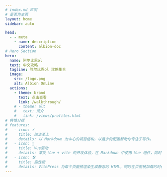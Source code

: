 ```yaml
---
# index.md 声明
# 是否为主页
layout: home
sidebar: auto

head:
  - - meta
    - name: description
      content: albion-doc
# Hero Section
hero:
  name: 阿尔比恩ol
  text: 中文攻略
  tagline: 阿尔比恩ol 攻略集合
  image:
    src: /logo.png
    alt: Albion OnLine
  actions:
    - theme: brand
      text: 点击查看
      link: /walkthrough/
    # - theme: alt
    #   text: 简介
    #   link: /views/profiles.html
# 特性分栏
# features:
#   - icon: ⚡️
#     title: 简洁至上
#     details: 以 Markdown 为中心的项目结构，以最少的配置帮助你专注于写作。
#   - icon: 🖖
#     title: Vue驱动
#     details: 享受 Vue + vite 的开发体验，在 Markdown 中使用 Vue 组件，同时可以使用 Vue 来开发自定义主题。
#   - icon: 🛠️
#     title: 高性能
#     details: VitePress 为每个页面预渲染生成静态的 HTML，同时在页面被加载的时候，将作为 SPA 运行。
---
```

